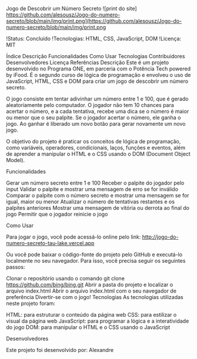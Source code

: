 Jogo de Descobrir um Número Secreto
![print do site] https://github.com/alesousz/Jogo-do-numero-secreto/blob/main/img/print.png](https://github.com/alesousz/Jogo-do-numero-secreto/blob/main/img/print.png

!Status: Concluído !Tecnologias: HTML, CSS, JavaScript, DOM !Licença: MIT

Índice
Descrição
Funcionalidades
Como Usar
Tecnologias
Contribuidores
Desenvolvedores
Licença
Referências
Descrição
Este é um projeto desenvolvido no Programa ONE, em parceria com o Potência Tech powered by iFood. É o segundo curso de lógica de programação e envolveu o uso de JavaScript, HTML, CSS e DOM para criar um jogo de descobrir um número secreto.

O jogo consiste em tentar adivinhar um número entre 1 e 100, que é gerado aleatoriamente pelo computador. O jogador não tem 10 chances para acertar o número, e a cada tentativa, recebe uma dica se o número é maior ou menor que o seu palpite. Se o jogador acertar o número, ele ganha o jogo. Ao ganhar é liberado um novo botão para gerar novamente um novo jogo.

O objetivo do projeto é praticar os conceitos de lógica de programação, como variáveis, operadores, condicionais, laços, funções e eventos, além de aprender a manipular o HTML e o CSS usando o DOM (Document Object Model).

Funcionalidades

Gerar um número secreto entre 1 e 100
Receber o palpite do jogador pelo input
Validar o palpite e mostrar uma mensagem de erro se for inválido
Comparar o palpite com o número secreto e mostrar uma mensagem se for igual, maior ou menor
Atualizar o número de tentativas restantes e os palpites anteriores
Mostrar uma mensagem de vitória ou derrota ao final do jogo
Permitir que o jogador reinicie o jogo

Como Usar

Para jogar o jogo, você pode acessá-lo online pelo link: http://jogo-do-numero-secreto-tau-lake.vercel.app

Ou você pode baixar o código-fonte do projeto pelo GitHub e executá-lo localmente no seu navegador. Para isso, você precisa seguir os seguintes passos:

Clonar o repositório usando o comando git clone https://github.com/bing/bing.git
Abrir a pasta do projeto e localizar o arquivo index.html
Abrir o arquivo index.html com o seu navegador de preferência
Divertir-se com o jogo!
Tecnologias
As tecnologias utilizadas neste projeto foram:

HTML: para estruturar o conteúdo da página web
CSS: para estilizar o visual da página web
JavaScript: para programar a lógica e a interatividade do jogo
DOM: para manipular o HTML e o CSS usando o JavaScript

Desenvolvedores

Este projeto foi desenvolvido por: Alexandre 

